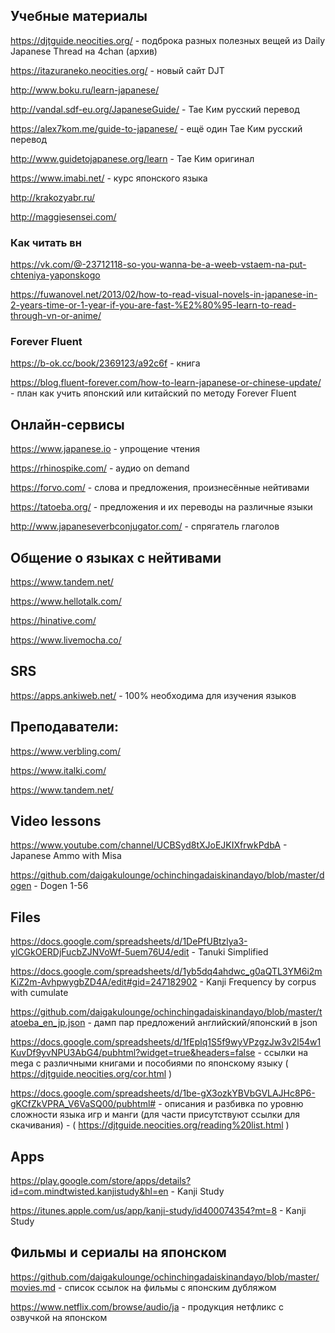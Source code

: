 

## Учебные материалы ##
https://djtguide.neocities.org/ - подброка разных полезных вещей из Daily Japanese Thread на 4chan (архив)

https://itazuraneko.neocities.org/ - новый сайт DJT 

http://www.boku.ru/learn-japanese/

http://vandal.sdf-eu.org/JapaneseGuide/ - Тае Ким русский перевод

https://alex7kom.me/guide-to-japanese/ - ещё один Тае Ким русский перевод

http://www.guidetojapanese.org/learn - Тае Ким оригинал

https://www.imabi.net/ - курс японского языка

http://krakozyabr.ru/

http://maggiesensei.com/

### Как читать вн ###
https://vk.com/@-23712118-so-you-wanna-be-a-weeb-vstaem-na-put-chteniya-yaponskogo

https://fuwanovel.net/2013/02/how-to-read-visual-novels-in-japanese-in-2-years-time-or-1-year-if-you-are-fast-%E2%80%95-learn-to-read-through-vn-or-anime/

### Forever Fluent ###
https://b-ok.cc/book/2369123/a92c6f - книга

https://blog.fluent-forever.com/how-to-learn-japanese-or-chinese-update/ - план как учить японский или китайский по методу Forever Fluent

## Онлайн-сервисы ##
https://www.japanese.io - упрощение чтения

https://rhinospike.com/ - аудио on demand

https://forvo.com/ - слова и предложения, произнесённые нейтивами

https://tatoeba.org/ - предложения и их переводы на различные языки

http://www.japaneseverbconjugator.com/ - спрягатель глаголов

## Общение о языках с нейтивами ##
https://www.tandem.net/

https://www.hellotalk.com/

https://hinative.com/

https://www.livemocha.co/

## SRS ## 
https://apps.ankiweb.net/ - 100% необходима для изучения языков

## Преподаватели: ##
https://www.verbling.com/

https://www.italki.com/

https://www.tandem.net/

## Video lessons ##
https://www.youtube.com/channel/UCBSyd8tXJoEJKIXfrwkPdbA - Japanese Ammo with Misa

https://github.com/daigakulounge/ochinchingadaiskinandayo/blob/master/dogen - Dogen 1-56

## Files ##
https://docs.google.com/spreadsheets/d/1DePfUBtzlya3-ylCGkOERDjFucbZJNVoWf-5uem76U4/edit - Tanuki Simplified

https://docs.google.com/spreadsheets/d/1yb5dq4ahdwc_g0aQTL3YM6i2mKiZ2m-AvhpwygbZD4A/edit#gid=247182902 - Kanji Frequency by corpus with cumulate

https://github.com/daigakulounge/ochinchingadaiskinandayo/blob/master/tatoeba_en_jp.json - дамп пар предложений английский/японский в json

https://docs.google.com/spreadsheets/d/1fEplq1S5f9wyVPzgzJw3v2l54w1KuvDf9yvNPU3AbG4/pubhtml?widget=true&headers=false - ссылки на mega с различными книгами и пособиями по японскому языку ( https://djtguide.neocities.org/cor.html )


https://docs.google.com/spreadsheets/d/1be-gX3ozkYBVbGVLAJHc8P6-gKCfZkVPRA_V6VaSQ00/pubhtml# - описания и разбивка по уровню сложности языка игр и манги (для части присутствуют ссылки для скачивания) - ( https://djtguide.neocities.org/reading%20list.html )


## Apps ##
https://play.google.com/store/apps/details?id=com.mindtwisted.kanjistudy&hl=en - Kanji Study

https://itunes.apple.com/us/app/kanji-study/id400074354?mt=8 - Kanji Study

## Фильмы и сериалы на японском ##
https://github.com/daigakulounge/ochinchingadaiskinandayo/blob/master/movies.md - список ссылок на фильмы с японским дубляжом 

https://www.netflix.com/browse/audio/ja - продукция нетфликс с озвучкой на японском
